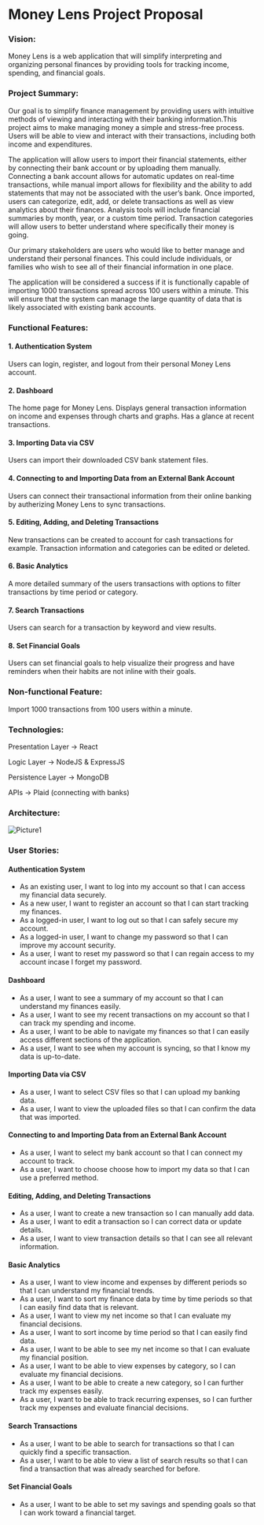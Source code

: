 # Money Lens Project Proposal
### Vision:
Money Lens is a web application that will simplify interpreting and organizing personal finances by providing tools for tracking income, spending, and financial goals.
### Project Summary:
Our goal is to simplify finance management by providing users with intuitive methods of viewing and interacting with their banking information.This project aims to make managing money a simple and stress-free process. Users will be able to view and interact with their transactions, including both income and expenditures. 

The application will allow users to import their financial statements, either by connecting their bank account or by uploading them manually. Connecting a bank account allows for automatic updates on real-time transactions, while manual import allows for flexibility and the ability to add statements that may not be associated with the user’s bank. Once imported, users can categorize, edit, add, or delete transactions as well as view analytics about their finances. Analysis tools will include financial summaries by month, year, or a custom time period. Transaction categories will allow users to better understand where specifically their money is going.

Our primary stakeholders are users who would like to better manage and understand their personal finances. This could include individuals, or families who wish to see all of their financial information in one place.

The application will be considered a success if it is functionally capable of importing 1000 transactions spread across 100 users within a minute. This will ensure that the system can manage the large quantity of data that is likely associated with existing bank accounts.
### Functional Features:
#### 1. Authentication System
Users can login, register, and logout from their personal Money Lens account. 
#### 2. Dashboard
The home page for Money Lens. Displays general transaction information on income and expenses through charts and graphs. Has a glance at recent transactions. 
#### 3. Importing Data via CSV
Users can import their downloaded CSV bank statement files.  
#### 4. Connecting to and Importing Data from an External Bank Account
Users can connect their transactional information from their online banking by autherizing Money Lens to sync transactions. 
#### 5. Editing, Adding, and Deleting Transactions
New transactions can be created to account for cash transactions for example. Transaction information and categories can be edited or deleted. 
#### 6. Basic Analytics
A more detailed summary of the users transactions with options to filter transactions by time period or category. 
#### 7. Search Transactions
Users can search for a transaction by keyword and view results. 
#### 8. Set Financial Goals
Users can set financial goals to help visualize their progress and have reminders when their habits are not inline with their goals. 
### Non-functional Feature:
Import 1000 transactions from 100 users within a minute.

### Technologies:
Presentation Layer -> React

Logic Layer -> NodeJS & ExpressJS

Persistence Layer -> MongoDB

APIs -> Plaid (connecting with banks)
### Architecture:
![Picture1](https://github.com/user-attachments/assets/1913d6d9-c350-4052-99d4-0149e279e5a5)

### User Stories:
#### Authentication System
- As an existing user, I want to log into my account so that I can access my financial data securely.
- As a new user, I want to register an account so that I can start tracking my finances.
- As a logged-in user, I want to log out so that I can safely secure my account.
- As a logged-in user, I want to change my password so that I can improve my account security.
- As a user, I want to reset my password so that I can regain access to my account incase I forget my password.
#### Dashboard
- As a user, I want to see a summary of my account so that I can understand my finances easily.
- As a user, I want to see my recent transactions on my account so that I can track my spending and income.
- As a user, I want to be able to navigate my finances so that I can easily access different sections of the application.
- As a user, I want to see when my account is syncing, so that I know my data is up-to-date.
#### Importing Data via CSV
- As a user, I want to select CSV files so that I can upload my banking data.
- As a user, I want to view the uploaded files so that I can confirm the data that was imported.
#### Connecting to and Importing Data from an External Bank Account
- As a user, I want to select my bank account so that I can connect my account to track.
- As a user, I want to choose choose how to import my data so that I can use a preferred method.
#### Editing, Adding, and Deleting Transactions
- As a user, I want to create a new transaction so I can manually add data.
- As a user, I want to edit a transaction so I can correct data or update details.
- As a user, I want to view transaction details so that I can see all relevant information.
#### Basic Analytics
- As a user, I want to view income and expenses by different periods so that I can understand my financial trends.
- As a user, I want to sort my finance data by time by time periods so that I can easily find data that is relevant.
- As a user, I want to view my net income so that I can evaluate my financial decisions.
- As a user, I want to sort income by time period so that I can easily find data.
- As a user, I want to be able to see my net income so that I can evaluate my financial position.
- As a user, I want to be able to view expenses by category, so I can evaluate my financial decisions.
- As a user, I want to be able to create a new category, so I can further track my expenses easily.
- As a user, I want to be able to track recurring expenses, so I can further track my expenses and evaluate financial decisions.
#### Search Transactions
- As a user, I want to be able to search for transactions so that I can quickly find a specific transaction.
- As a user, I want to be able to view a list of search results so that I can find a transaction that was already searched for before.
#### Set Financial Goals
- As a user, I want to be able to set my savings and spending goals so that I can work toward a financial target.
